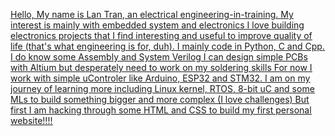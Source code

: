 <ins>Hello,<ins/>
<ins></ins>
<ins>My name is Lan Tran, an electrical engineering-in-training.</ins>
<ins>My interest is mainly with embedded system and electronics</ins>
<ins>I love building electronics projects that I find interesting and useful to improve quality of life (that's what engineering is for, duh).</ins>
<ins>I mainly code in Python, C and Cpp. I do know some Assembly and System Verilog</ins>
<ins>I can design simple PCBs with Altium but desperately need to work on my soldering skills</ins>
<ins>For now I work with simple uControler like Arduino, ESP32 and STM32.</ins>
<ins>I am on my journey of learning more including Linux kernel, RTOS, 8-bit uC and some MLs to build something bigger and more complex (I love challenges)</ins>
<ins> But first I am hacking through some HTML and CSS to build my first personal website!!!!</ins>
<!---
LanTran-01/LanTran-01 is a ✨ special ✨ repository because its `README.md` (this file) appears on your GitHub profile.
You can click the Preview link to take a look at your changes.
--->
